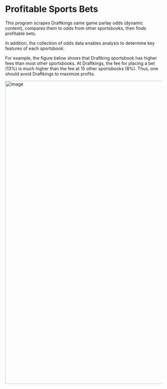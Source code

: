 # Profitable Sports Bets

This program scrapes Draftkings same game parlay odds (dynamic content), compares them to odds from other sportsbooks, then finds profitable bets.

In addition, the collection of odds data enables analysis to determine key features of each sportsbook.

For example, the figure below shows that Draftking sportsbook has higher fees than most other sportsbooks. At Draftkings, the fee for placing a bet (13%) is much higher than the fee at 15 other sportsbooks (8%). Thus, one should avoid Draftkings to maximize profits.

<img width="976" alt="image" src="https://github.com/user-attachments/assets/4e76ae89-9805-4082-8aca-4e94569ac184" />


